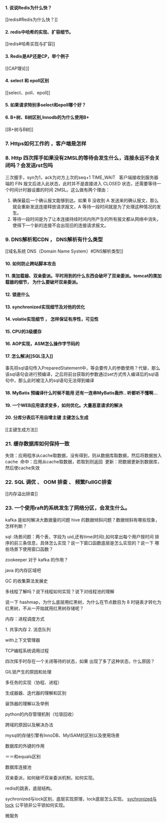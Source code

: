 #### 1. 说说Redis为什么快？
[[redis#Redis为什么快？]]

#### 2. redis中哈希的实现、扩容细节。

[[redis#哈希实现与扩容]]


#### 3. Redis是AP还是CP，举个例子

[[CAP理论]]


#### 4. select 和 epoll区别

[[select、poll、epoll]]


#### 5. 如果请求特别多select和epoll哪个好？
#### 6. B+树、B树区别,Innodb的为什么使用B+
[[B+树与B树]]


### 7. Https如何工作的 ，客户端是怎样
### 8. Http 四次挥手如果没有2MSL的等待会发生什么，连接永远不会关闭吗？会发送rst包吗
三次握手，syn为1，ack为对方上次的seq+1
TIME_WAIT  
客户端接收到服务器端的 FIN 报文后进入此状态，此时并不是直接进入 CLOSED 状态，还需要等待一个时间计时器设置的时间 2MSL。这么做有两个理由：
1. 确保最后一个确认报文能够到达。如果 B 没收到 A 发送来的确认报文，那么就会重新发送连接释放请求报文，A 等待一段时间就是为了处理这种情况的发生。
2. 等待一段时间是为了让本连接持续时间内所产生的所有报文都从网络中消失，使得下一个新的连接不会出现旧的连接请求报文。

### 9. DNS解析和CDN ， DNS解析有什么类型
[[域名系统 DNS（Domain Name System）#DNS解析类型]]



#### 10. 如何防止跨站脚本攻击


#### 11. 类加载器、双亲委派。平时用到的什么东西会破坏了双亲委派。tomcat的类加载器的细节， 为什么要破坏双亲委派。
#### 12. 锁是什么
#### 13. synchronized实现细节及对他的优化
#### 14. volatie实现细节 ， 怎样保证有序性，可见性
#### 15. CPU的3级缓存
#### 16. AOP实现，ASM怎么操作字节码的

#### 17. 怎么解决[[SQL注入]]

事先将sql语句传入PreparedStatement中，等会要传入的参数使用？代替，那么该sql语句会进行预编译，之后将前台获取的参数通过set方式传入编译后的sql语句中，那么此时被注入的sql语句无法得到编译

#### 18. MyBatis 预编译什么时候不能用 还有一连串MyBatis轰炸.. 听都听不懂啊...
#### 19. 一个WEB应用请求变多，如何优化。大量恶意请求的解决
#### 20. 分库分表后不用自增主键 主键怎么生成
[[主键生成方法]]

### 21. 缓存数据库如何保持一致

失效：应用程序从cache取数据，没有得到，则从数据库取数据，然后将数据放入cache 
命中：应用从cache取数据，若取到则返回 
更新：把数据更新到数据库，然后使cache失效 

### 22. SQL 调优 、 OOM 排查 、 频繁FullGC排查
[[内存溢出排查]]



### 23. 一个使用raft的系统发生了网络分区，会发生什么。

kafka 是如何解决大数据量的问题
hive 的数据倾斜问题？数据倾斜有哪些现象，怎样判断？


sql :场景问题：两个表，字段为 uid,还有time(时间),如何拿出每个用户按时间 排序的前三条信息，具体怎么实现？说一下窗口函数底层是怎么实现的？说一下 哪些场景下使用窗口函数？

zookeeper 对于 kafka 的作用？


java 的内存区域吧


GC 的收集算法发展史


多线程了解吗？说下线程如何实现？说下对线程池的理解


说一下 hashmap，为什么底层用红黑树，为什么在节点数目为 8 时链表才转化为红黑树，不从一开始就用红黑树存储呢？

内存：进程调度方式

1. 共享内存
2. 消息队列


with上下文管理器

TCP编程系统调用过程

四次挥手时存在一个关闭等待的状态，如果 出现了多了这种状态，什么原因？

GIL锁产生的原因和处理

多任务的实现（协程、进程）

生成器器、迭代器的理解和区别

装饰器的理解以及举例

python的内存管理机制（垃圾回收）

跨域的原因以及解决办法

mysql的存储引擎有InnoDB、MyISAM的区别以及使用场景

数据库的外键的作用


＝＝和equals区别

数据库连接池

双亲委派，如何破坏双亲委派机制，如何实现。


redis的跳表，底层结构。

sychronized与lock区别，底层实现原理，lock底层怎么实现。
[sychronized与lock](https://www.jianshu.com/p/b1581c35c881)
公平锁非公平锁如何实现。


微服务
